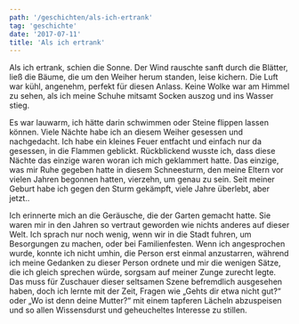 ```yaml
---
path: '/geschichten/als-ich-ertrank'
tag: 'geschichte'
date: '2017-07-11'
title: 'Als ich ertrank'
---
```


Als ich ertrank, schien die Sonne. Der Wind rauschte sanft durch die Blätter, ließ die Bäume, die um den Weiher herum standen, leise kichern. Die Luft war kühl, angenehm, perfekt für diesen Anlass. Keine Wolke war am Himmel zu sehen, als ich meine Schuhe mitsamt Socken auszog und ins Wasser stieg.

Es war lauwarm, ich hätte darin schwimmen oder Steine flippen lassen können. Viele Nächte habe ich an diesem Weiher gesessen und nachgedacht. Ich habe ein kleines Feuer entfacht und einfach nur da gesessen, in die Flammen geblickt. Rückblickend wusste ich, dass diese Nächte das einzige waren woran ich mich geklammert hatte. Das einzige, was mir Ruhe gegeben hatte in diesem Schneesturm, den meine Eltern vor vielen Jahren begonnen hatten, vierzehn, um genau zu sein. Seit meiner Geburt habe ich gegen den Sturm gekämpft, viele Jahre überlebt, aber jetzt..

Ich erinnerte mich an die Geräusche, die der Garten gemacht hatte. Sie waren mir in den Jahren so vertraut geworden wie nichts anderes auf dieser Welt. Ich sprach nur noch wenig, wenn wir in die Stadt fuhren, um Besorgungen zu machen, oder bei Familienfesten. Wenn ich angesprochen wurde, konnte ich nicht umhin, die Person erst einmal anzustarren, während ich meine Gedanken zu dieser Person ordnete und mir die wenigen Sätze, die ich gleich sprechen würde, sorgsam auf meiner Zunge zurecht legte. Das muss für Zuschauer dieser seltsamen Szene befremdlich ausgesehen haben, doch ich lernte mit der Zeit, Fragen wie „Gehts dir etwa nicht gut?“ oder „Wo ist denn deine Mutter?“ mit einem tapferen Lächeln abzuspeisen und so allen Wissensdurst und geheucheltes Interesse zu stillen.
